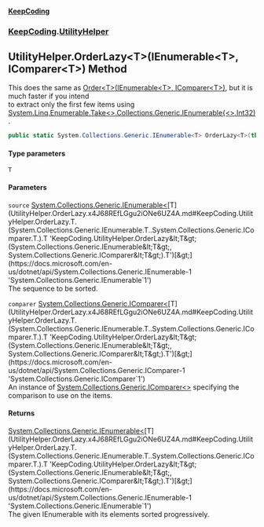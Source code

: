 #### [KeepCoding](index.md 'index')
### [KeepCoding](KeepCoding.md 'KeepCoding').[UtilityHelper](UtilityHelper.md 'KeepCoding.UtilityHelper')
## UtilityHelper.OrderLazy&lt;T&gt;(IEnumerable&lt;T&gt;, IComparer&lt;T&gt;) Method
This does the same as [Order&lt;T&gt;(IEnumerable&lt;T&gt;, IComparer&lt;T&gt;)](UtilityHelper.Order.glfGvMawn4my+cwqYYJYxw.md 'KeepCoding.UtilityHelper.Order&lt;T&gt;(System.Collections.Generic.IEnumerable&lt;T&gt;, System.Collections.Generic.IComparer&lt;T&gt;)'), but it is much faster if you intend  
to extract only the first few items using [System.Linq.Enumerable.Take&lt;&gt;.Collections.Generic.IEnumerable{&lt;&gt;.Int32)](https://docs.microsoft.com/en-us/dotnet/api/System.Linq.Enumerable.Take--1#System_Linq_Enumerable_Take__1_System_Collections_Generic_IEnumerable{__0},System_Int32_ 'System.Linq.Enumerable.Take``1(System.Collections.Generic.IEnumerable{``0},System.Int32)').
```csharp
public static System.Collections.Generic.IEnumerable<T> OrderLazy<T>(this System.Collections.Generic.IEnumerable<T> source, System.Collections.Generic.IComparer<T> comparer);
```
#### Type parameters
<a name='KeepCoding.UtilityHelper.OrderLazy.T.(System.Collections.Generic.IEnumerable.T..System.Collections.Generic.IComparer.T.).T'></a>
`T`  
  
#### Parameters
<a name='KeepCoding.UtilityHelper.OrderLazy.T.(System.Collections.Generic.IEnumerable.T..System.Collections.Generic.IComparer.T.).source'></a>
`source` [System.Collections.Generic.IEnumerable&lt;](https://docs.microsoft.com/en-us/dotnet/api/System.Collections.Generic.IEnumerable-1 'System.Collections.Generic.IEnumerable`1')[T](UtilityHelper.OrderLazy.x4J68REfLGgu2iONe6UZ4A.md#KeepCoding.UtilityHelper.OrderLazy.T.(System.Collections.Generic.IEnumerable.T..System.Collections.Generic.IComparer.T.).T 'KeepCoding.UtilityHelper.OrderLazy&lt;T&gt;(System.Collections.Generic.IEnumerable&lt;T&gt;, System.Collections.Generic.IComparer&lt;T&gt;).T')[&gt;](https://docs.microsoft.com/en-us/dotnet/api/System.Collections.Generic.IEnumerable-1 'System.Collections.Generic.IEnumerable`1')  
The sequence to be sorted.
  
<a name='KeepCoding.UtilityHelper.OrderLazy.T.(System.Collections.Generic.IEnumerable.T..System.Collections.Generic.IComparer.T.).comparer'></a>
`comparer` [System.Collections.Generic.IComparer&lt;](https://docs.microsoft.com/en-us/dotnet/api/System.Collections.Generic.IComparer-1 'System.Collections.Generic.IComparer`1')[T](UtilityHelper.OrderLazy.x4J68REfLGgu2iONe6UZ4A.md#KeepCoding.UtilityHelper.OrderLazy.T.(System.Collections.Generic.IEnumerable.T..System.Collections.Generic.IComparer.T.).T 'KeepCoding.UtilityHelper.OrderLazy&lt;T&gt;(System.Collections.Generic.IEnumerable&lt;T&gt;, System.Collections.Generic.IComparer&lt;T&gt;).T')[&gt;](https://docs.microsoft.com/en-us/dotnet/api/System.Collections.Generic.IComparer-1 'System.Collections.Generic.IComparer`1')  
An instance of [System.Collections.Generic.IComparer&lt;&gt;](https://docs.microsoft.com/en-us/dotnet/api/System.Collections.Generic.IComparer-1 'System.Collections.Generic.IComparer`1') specifying the comparison to use on the items.
  
#### Returns
[System.Collections.Generic.IEnumerable&lt;](https://docs.microsoft.com/en-us/dotnet/api/System.Collections.Generic.IEnumerable-1 'System.Collections.Generic.IEnumerable`1')[T](UtilityHelper.OrderLazy.x4J68REfLGgu2iONe6UZ4A.md#KeepCoding.UtilityHelper.OrderLazy.T.(System.Collections.Generic.IEnumerable.T..System.Collections.Generic.IComparer.T.).T 'KeepCoding.UtilityHelper.OrderLazy&lt;T&gt;(System.Collections.Generic.IEnumerable&lt;T&gt;, System.Collections.Generic.IComparer&lt;T&gt;).T')[&gt;](https://docs.microsoft.com/en-us/dotnet/api/System.Collections.Generic.IEnumerable-1 'System.Collections.Generic.IEnumerable`1')  
The given IEnumerable<T> with its elements sorted progressively.
